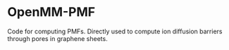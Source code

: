 # OpenMM-PMF
Code for computing PMFs.  Directly used to compute ion diffusion barriers through pores in graphene sheets.
